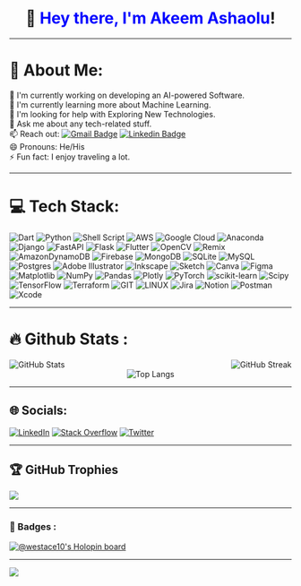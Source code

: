 <!-- Header -->
<div id="header" align="center">
  <h1>
    👋 <span style="color: blue;">Hey there, I'm Akeem Ashaolu</span>!
  </h1>
</div>

---

<!-- About Me -->
# 💫 About Me:
🔭 I'm currently working on developing an AI-powered Software.<br>
🌱 I'm currently learning more about Machine Learning.<br>
🤔 I'm looking for help with Exploring New Technologies.<br>
💬 Ask me about any tech-related stuff.<br>
📫 Reach out: [![Gmail Badge](https://img.shields.io/badge/-Akeem_Ashaolu-white?style=flat&logo=Gmail&logoColor=red)](ashaoluakeem@gmail.com) [![Linkedin Badge](https://img.shields.io/badge/-Akeem_Ashaolu-blue?style=flat&logo=Linkedin&logoColor=white)](https://linkedin.com/in/akeem-ashaolu-43b457119)<br>
😄 Pronouns: He/His<br>
⚡ Fun fact: I enjoy traveling a lot.

---

<!-- Languages and Tools -->
# 💻 Tech Stack:
![Dart](https://img.shields.io/badge/dart-%230175C2.svg?style=plastic&logo=dart&logoColor=white) ![Python](https://img.shields.io/badge/python-3670A0?style=plastic&logo=python&logoColor=ffdd54) ![Shell Script](https://img.shields.io/badge/shell_script-%23121011.svg?style=plastic&logo=gnu-bash&logoColor=white) ![AWS](https://img.shields.io/badge/AWS-%23FF9900.svg?style=plastic&logo=amazon-aws&logoColor=white) ![Google Cloud](https://img.shields.io/badge/GoogleCloud-%234285F4.svg?style=plastic&logo=google-cloud&logoColor=white) ![Anaconda](https://img.shields.io/badge/Anaconda-%2344A833.svg?style=plastic&logo=anaconda&logoColor=white) ![Django](https://img.shields.io/badge/django-%23092E20.svg?style=plastic&logo=django&logoColor=white) ![FastAPI](https://img.shields.io/badge/FastAPI-005571?style=plastic&logo=fastapi) ![Flask](https://img.shields.io/badge/flask-%23000.svg?style=plastic&logo=flask&logoColor=white) ![Flutter](https://img.shields.io/badge/Flutter-%2302569B.svg?style=plastic&logo=Flutter&logoColor=white) ![OpenCV](https://img.shields.io/badge/opencv-%23white.svg?style=plastic&logo=opencv&logoColor=white) ![Remix](https://img.shields.io/badge/remix-%23000.svg?style=plastic&logo=remix&logoColor=white) ![AmazonDynamoDB](https://img.shields.io/badge/Amazon%20DynamoDB-4053D6?style=plastic&logo=Amazon%20DynamoDB&logoColor=white) ![Firebase](https://img.shields.io/badge/Firebase-039BE5?style=plastic&logo=Firebase&logoColor=white) ![MongoDB](https://img.shields.io/badge/MongoDB-%234ea94b.svg?style=plastic&logo=mongodb&logoColor=white) ![SQLite](https://img.shields.io/badge/sqlite-%2307405e.svg?style=plastic&logo=sqlite&logoColor=white) ![MySQL](https://img.shields.io/badge/mysql-%2300000f.svg?style=plastic&logo=mysql&logoColor=white) ![Postgres](https://img.shields.io/badge/postgres-%23316192.svg?style=plastic&logo=postgresql&logoColor=white) ![Adobe Illustrator](https://img.shields.io/badge/adobe%20illustrator-%23FF9A00.svg?style=plastic&logo=adobe%20illustrator&logoColor=white) ![Inkscape](https://img.shields.io/badge/Inkscape-e0e0e0?style=plastic&logo=inkscape&logoColor=080A13) ![Sketch](https://img.shields.io/badge/Sketch-FFB387?style=plastic&logo=sketch&logoColor=black) ![Canva](https://img.shields.io/badge/Canva-%2300C4CC.svg?style=plastic&logo=Canva&logoColor=white) ![Figma](https://img.shields.io/badge/figma-%23F24E1E.svg?style=plastic&logo=figma&logoColor=white) ![Matplotlib](https://img.shields.io/badge/Matplotlib-%23ffffff.svg?style=plastic&logo=Matplotlib&logoColor=black) ![NumPy](https://img.shields.io/badge/numpy-%23013243.svg?style=plastic&logo=numpy&logoColor=white) ![Pandas](https://img.shields.io/badge/pandas-%23150458.svg?style=plastic&logo=pandas&logoColor=white) ![Plotly](https://img.shields.io/badge/Plotly-%233F4F75.svg?style=plastic&logo=plotly&logoColor=white) ![PyTorch](https://img.shields.io/badge/PyTorch-%23EE4C2C.svg?style=plastic&logo=PyTorch&logoColor=white) ![scikit-learn](https://img.shields.io/badge/scikit--learn-%23F7931E.svg?style=plastic&logo=scikit-learn&logoColor=white) ![Scipy](https://img.shields.io/badge/SciPy-%230C55A5.svg?style=plastic&logo=scipy&logoColor=%white) ![TensorFlow](https://img.shields.io/badge/TensorFlow-%23FF6F00.svg?style=plastic&logo=TensorFlow&logoColor=white) ![Terraform](https://img.shields.io/badge/terraform-%235835CC.svg?style=plastic&logo=terraform&logoColor=white) ![GIT](https://img.shields.io/badge/Git-fc6d26?style=plastic&logo=git&logoColor=white) ![LINUX](https://img.shields.io/badge/Linux-FCC624?style=plastic&logo=linux&logoColor=black) ![Jira](https://img.shields.io/badge/jira-%230A0FFF.svg?style=plastic&logo=jira&logoColor=white) ![Notion](https://img.shields.io/badge/Notion-%23000000.svg?style=plastic&logo=notion&logoColor=white) ![Postman](https://img.shields.io/badge/Postman-FF6C37?style=plastic&logo=postman&logoColor=white) ![Xcode](https://img.shields.io/badge/Xcode-%234285F4?style=plastic&logo=xcode&logoColor=white)

---

<!-- My Stats -->
# :fire: Github Stats :
<div style="display: flex; flex-wrap: wrap; justify-content: space-between; align-items: center;">
  <div>
    <img src="https://github-readme-stats.vercel.app/api?username=westace10&theme=dark&hide_border=false&include_all_commits=false&count_private=false" alt="GitHub Stats" />
  </div>

  <div>
    <img src="http://github-readme-streak-stats.herokuapp.com?user=westace10&theme=dark&background=000000" alt="GitHub Streak" />
  </div>
</div>

<div style="display: flex; justify-content: center;">
  <div>
    <img src="https://github-readme-stats.vercel.app/api/top-langs/?username=westace10&layout=compact&theme=vision-friendly-dark" alt="Top Langs" />
  </div>
</div>

---

<!-- Socials -->
## 🌐 Socials:
[![LinkedIn](https://img.shields.io/badge/LinkedIn-%230077B5.svg?logo=linkedin&logoColor=white)](https://linkedin.com/in/akeemashaolu) [![Stack Overflow](https://img.shields.io/badge/-Stackoverflow-FE7A16?logo=stack-overflow&logoColor=white)](https://stackoverflow.com/users/user:14242584) [![Twitter](https://img.shields.io/badge/Twitter-%231DA1F2.svg?logo=Twitter&logoColor=white)](https://twitter.com/@AbayomAkeem) 

---

<!-- Github trophies -->
## 🏆 GitHub Trophies
![](https://github-profile-trophy.vercel.app/?username=westace10&theme=radical&no-frame=false&no-bg=true&margin-w=4)

---

<!-- Badges -->
### 📛 Badges :
[![@westace10's Holopin board](https://holopin.me/westace10)](https://holopin.io/@westace10)

---
[![](https://visitcount.itsvg.in/api?id=westace10&icon=0&color=0)](https://visitcount.itsvg.in)
